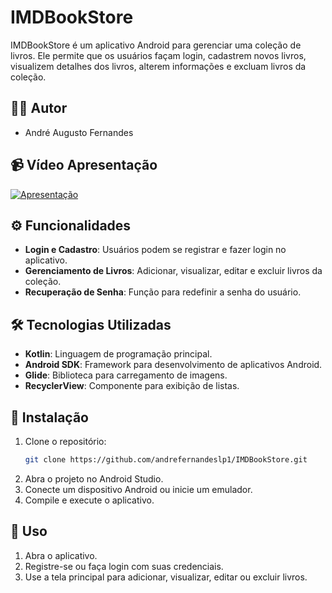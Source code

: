 # IMDBookStore

IMDBookStore é um aplicativo Android para gerenciar uma coleção de livros. Ele permite que os usuários façam login, cadastrem novos livros, visualizem detalhes dos livros, alterem informações e excluam livros da coleção.

## 👨‍💻 Autor

- André Augusto Fernandes

## 📹 Vídeo Apresentação

[![Apresentação](https://img.youtube.com/vi/6yr8_JHeQAo/0.jpg)](https://youtu.be/6yr8_JHeQAo)

## ⚙️ Funcionalidades

- **Login e Cadastro**: Usuários podem se registrar e fazer login no aplicativo.
- **Gerenciamento de Livros**: Adicionar, visualizar, editar e excluir livros da coleção.
- **Recuperação de Senha**: Função para redefinir a senha do usuário.

## 🛠️ Tecnologias Utilizadas

- **Kotlin**: Linguagem de programação principal.
- **Android SDK**: Framework para desenvolvimento de aplicativos Android.
- **Glide**: Biblioteca para carregamento de imagens.
- **RecyclerView**: Componente para exibição de listas.

## 🚀 Instalação

1. Clone o repositório:
    ```sh
    git clone https://github.com/andrefernandeslp1/IMDBookStore.git
    ```
2. Abra o projeto no Android Studio.
3. Conecte um dispositivo Android ou inicie um emulador.
4. Compile e execute o aplicativo.

## 📲 Uso

1. Abra o aplicativo.
2. Registre-se ou faça login com suas credenciais.
3. Use a tela principal para adicionar, visualizar, editar ou excluir livros.

